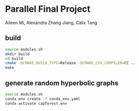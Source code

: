 # Parallel Final Project
Aileen Mi, Alexandra Zhang Jiang, Calix Tang

## build
```bash
source modules.sh
mkdir build
cd build
cmake -DCMAKE_BUILD_TYPE=Release -DCMAKE_CXX_COMPILER=CC ..
make
```

## generate random hyperbolic graphs
```bash
source modules.sh
conda env create -f conda_env.yaml
conda activate capforest.env
```